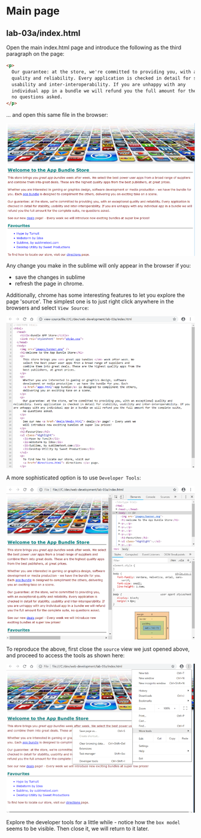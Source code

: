 # Main page

## lab-03a/index.html

Open the main index.html page and introduce the following as the third paragraph on the page:

```html
<p>
  Our guarantee: at the store, we're committed to providing you, with an exceptional 
  quality and reliability. Every application is checked in detail for stability, 
  usability and inter-interoperability. If you are unhappy with any
  individual app in a bundle we will refund you the full amount for the complete suite, 
  no questions asked.
</p>
```

... and open this same file in the browser:

![](img/04x.png)

Any change you make in the sublime will only appear in the browser if you:

- save the changes in sublime
- refresh the page in chrome.

Additionally, chrome has some interesting features to let you explore the page 'source'. The simplest one is to just right click anywhere in the browsers and select `View Source`:

![](img/05x.png)

A more sophisticated option is to use `Developer Tools`:

![](img/09x.png)

To reproduce the above, first close the `source` view we just opened above, and proceed to access the tools as shown here:

![](img/08x.png)

Explore the developer tools for a little while - notice how the `box model` seems to be visible. Then close it, we will return to it later.
